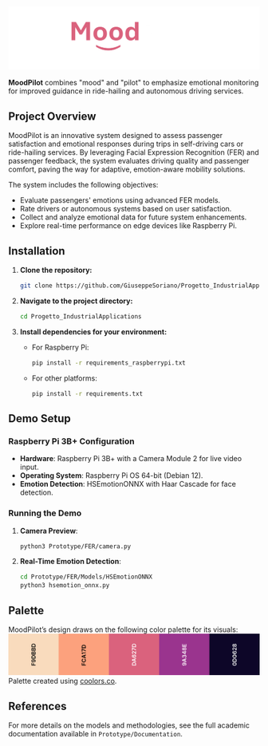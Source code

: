 ![MoodPilot](MoodPilot.png)

**MoodPilot** combines "mood" and "pilot" to emphasize emotional monitoring for improved guidance in ride-hailing and autonomous driving services.

## Project Overview

MoodPilot is an innovative system designed to assess passenger satisfaction and emotional responses during trips in self-driving cars or ride-hailing services. By leveraging Facial Expression Recognition (FER) and passenger feedback, the system evaluates driving quality and passenger comfort, paving the way for adaptive, emotion-aware mobility solutions.

The system includes the following objectives:
- Evaluate passengers' emotions using advanced FER models.
- Rate drivers or autonomous systems based on user satisfaction.
- Collect and analyze emotional data for future system enhancements.
- Explore real-time performance on edge devices like Raspberry Pi.

## Installation

1. **Clone the repository:**
    ```bash
    git clone https://github.com/GiuseppeSoriano/Progetto_IndustrialApplications.git
    ```

2. **Navigate to the project directory:**
    ```bash
    cd Progetto_IndustrialApplications
    ```

3. **Install dependencies for your environment:**
    - For Raspberry Pi:
        ```bash
        pip install -r requirements_raspberrypi.txt
        ```
    - For other platforms:
        ```bash
        pip install -r requirements.txt
        ```

## Demo Setup

### Raspberry Pi 3B+ Configuration
- **Hardware**: Raspberry Pi 3B+ with a Camera Module 2 for live video input.
- **Operating System**: Raspberry Pi OS 64-bit (Debian 12).
- **Emotion Detection**: HSEmotionONNX with Haar Cascade for face detection.

### Running the Demo
1. **Camera Preview**:
    ```bash
    python3 Prototype/FER/camera.py
    ```
2. **Real-Time Emotion Detection**:
    ```bash
    cd Prototype/FER/Models/HSEmotionONNX
    python3 hsemotion_onnx.py
    ```

## Palette

MoodPilot’s design draws on the following color palette for its visuals:
![Palette](Palette.png)
Palette created using [coolors.co](https://coolors.co/palette/f9dbbd-fca17d-da627d-9a348e-0d0628).

## References

For more details on the models and methodologies, see the full academic documentation available in `Prototype/Documentation`.
